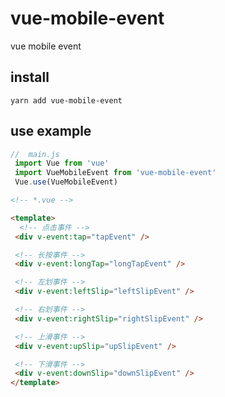 # vue-mobile-event
 vue mobile event

 ## install

 ```
 yarn add vue-mobile-event
 ```

 ## use example

 ``` js
//  main.js
  import Vue from 'vue'
  import VueMobileEvent from 'vue-mobile-event'
  Vue.use(VueMobileEvent)
 ```

 ``` html
 <!-- *.vue -->

<template>
   <!-- 点击事件 -->
  <div v-event:tap="tapEvent" />

  <!-- 长按事件 -->
  <div v-event:longTap="longTapEvent" />

  <!-- 左划事件 -->
  <div v-event:leftSlip="leftSlipEvent" />

  <!-- 右划事件 -->
  <div v-event:rightSlip="rightSlipEvent" />

  <!-- 上滑事件 -->
  <div v-event:upSlip="upSlipEvent" />

  <!-- 下滑事件 -->
  <div v-event:downSlip="downSlipEvent" />
</template>
 ```
